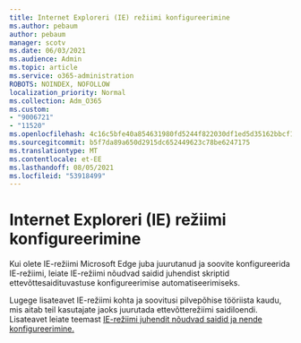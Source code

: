 ```yaml
---
title: Internet Exploreri (IE) režiimi konfigureerimine
ms.author: pebaum
author: pebaum
manager: scotv
ms.date: 06/03/2021
ms.audience: Admin
ms.topic: article
ms.service: o365-administration
ROBOTS: NOINDEX, NOFOLLOW
localization_priority: Normal
ms.collection: Adm_O365
ms.custom:
- "9006721"
- "11520"
ms.openlocfilehash: 4c16c5bfe40a854631980fd5244f822030df1ed5d35162bbcf19e4e989610ce3
ms.sourcegitcommit: b5f7da89a650d2915dc652449623c78be6247175
ms.translationtype: MT
ms.contentlocale: et-EE
ms.lasthandoff: 08/05/2021
ms.locfileid: "53918499"
---
```

# <a name="internet-explorer-ie-mode-configuration"></a>Internet Exploreri (IE) režiimi konfigureerimine

Kui olete IE-režiimi Microsoft Edge juba juurutanud ja soovite konfigureerida IE-režiimi, leiate IE-režiimi nõudvad saidid juhendist skriptid ettevõttesaidituvastuse konfigureerimise automatiseerimiseks. 

Lugege lisateavet IE-režiimi kohta ja soovitusi pilvepõhise tööriista kaudu, mis aitab teil kasutajate jaoks juurutada ettevõtterežiimi saidiloendi. Lisateavet leiate teemast [IE-režiimi juhendit nõudvad saidid ja nende konfigureerimine.](https://admin.microsoft.com/AdminPortal/Home?#/modernonboarding/configureiemode)